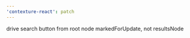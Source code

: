 ```yaml
---
'contexture-react': patch
---
```


drive search button from root node markedForUpdate, not resultsNode
